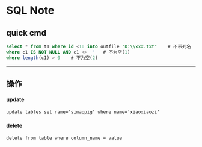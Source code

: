 SQL Note
=========

quick cmd
---------

``` sql
select * from t1 where id <10 into outfile "D:\\xxx.txt"    # 不带列名
where c1 IS NOT NULL AND c1 <> ''   # 不为空(1)
where length(c1) > 0    # 不为空(2)
```

---

操作
---

#### update

    update tables set name='simaopig' where name='xiaoxiaozi'

#### delete

    delete from table where column_name = value
